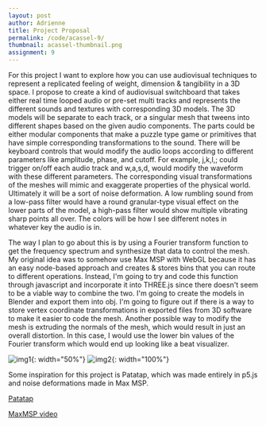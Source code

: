 ```yaml
---
layout: post
author: Adrienne
title: Project Proposal
permalink: /code/acassel-9/
thumbnail: acassel-thumbnail.png
assignment: 9
---
```


For this project I want to explore how you can use audiovisual techniques to represent a replicated feeling of weight, dimension & tangibility in a 3D space. I propose to create a kind of audiovisual switchboard that takes either real time looped audio or pre-set multi tracks and represents the different sounds and textures with corresponding 3D models. The 3D models will be separate to each track, or a singular mesh that tweens into different shapes based on the given audio components. The parts could be either modular components that make a puzzle type game or primitives that have simple corresponding transformations to the sound. There will be keyboard controls that would modify the audio loops according to different parameters like amplitude, phase, and cutoff. For example, j,k,l,;  could trigger on/off each audio track and w,a,s,d, would modify the waveform with these different parameters. The corresponding visual transformations of the meshes will mimic and exaggerate properties of the physical world. Ultimately it will be a sort of noise deformation. A low rumbling sound from a low-pass filter would have a round granular-type visual effect on the lower parts of the model, a high-pass filter would show multiple vibrating sharp points all over. The colors will be how I see different notes in whatever key the audio is in.

The way I plan to go about this is by using a Fourier transform function to get the frequency spectrum and synthesize that data to control the mesh. My original idea was to somehow use Max MSP with WebGL because it has an easy node-based approach and creates & stores bins that you can route to different operations. Instead, I'm going to try and code this function through javascript and incorporate it into THREE.js since there doesn't seem to be a viable way to combine the two. I'm going to create the models in Blender and export them into obj. I'm going to figure out if there is a way to store vertex coordinate transformations in exported files from 3D software to make it easier to code the mesh. Another possible way to modify the mesh is extruding the normals of the mesh, which would result in just an overall distortion. In this case, I would use the lower bin values of the Fourier transform which would end up looking like a beat visualizer.

![img1](../../img/acassel/proposal.png){: width="50%"}
![img2](../../img/acassel/sketch.png){: width="100%"}

Some inspiration for this project is Patatap, which was made entirely in p5.js and noise deformations made in Max MSP.


<a href="http://www.patatap.com" target="_blank">Patatap</a>

<a href="https://www.youtube.com/watch?v=qf1OGUeIs1s" target="_blank">MaxMSP video</a>



